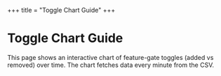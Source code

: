 +++
title = "Toggle Chart Guide"
+++

# Toggle Chart Guide

This page shows an interactive chart of feature-gate toggles (added vs removed) over time. The chart fetches data every minute from the CSV.

<div id="vis"></div>

<script src="https://cdn.jsdelivr.net/npm/vega@5"></script>
<script src="https://cdn.jsdelivr.net/npm/vega-lite@4"></script>
<script src="https://cdn.jsdelivr.net/npm/vega-embed@6"></script>
<script>
const spec = {
  "description": "Added vs Removed feature gates over time",
  "data": {
    "url": "/data/feature_gates_events.csv",
    "format": {"type": "csv", "parse": {"date": "date"}}
  },
  "transform": [
    {"aggregate": [{"op": "count", "as": "count"}], "groupby": ["date","event"]}
  ],
  "width": 800,
  "height": 400,
  "mark": "line",
  "encoding": {
    "x": {"field": "date", "type": "temporal", "title": "Date"},
    "y": {"field": "count", "type": "quantitative", "title": "Number of Toggles"},
    "color": {"field": "event", "type": "nominal", "title": "Event"}
  }
};

function draw() {
  vegaEmbed('#vis', spec, {actions:false});
}

// setInterval(draw, 60000); - this is every minute
// refresh data every 6 hours (6h = 6*60*60*1000ms)
setInterval(draw, 1000 * 60 * 60 * 6);
draw();
</script>